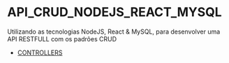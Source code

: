 # API_CRUD_NODEJS_REACT_MYSQL
 Utilizando as tecnologias NodeJS, React & MySQL, para desenvolver uma API RESTFULL com os padrões CRUD

 - [CONTROLLERS](./api/controllers/user.js)
